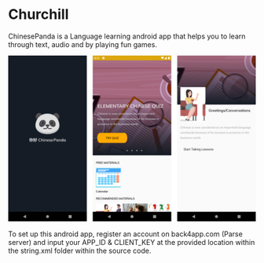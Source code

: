 # Churchill
ChinesePanda is a Language learning android app that helps you to learn through text, audio and by playing fun games.

![alt text](https://github.com/Aduraline/Churchill/blob/52a8117de9080a49c0bb0c956786274a2ae00dd2/app/src/main/res/drawable/sample.png?raw=true)

To set up this android app, register an account on back4app.com (Parse server) and input your APP_ID & CLIENT_KEY at the provided location within the string.xml folder within the source code.

